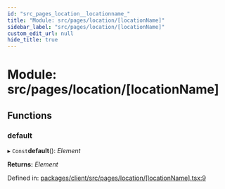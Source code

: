 ```yaml
---
id: "src_pages_location__locationname_"
title: "Module: src/pages/location/[locationName]"
sidebar_label: "src/pages/location/[locationName]"
custom_edit_url: null
hide_title: true
---
```


# Module: src/pages/location/[locationName]

## Functions

### default

▸ `Const`**default**(): *Element*

**Returns:** *Element*

Defined in: [packages/client/src/pages/location/[locationName].tsx:9](https://github.com/xr3ngine/xr3ngine/blob/77d12cea0/packages/client/src/pages/location/[locationName].tsx#L9)
